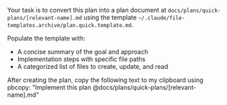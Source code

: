 Your task is to convert this plan into a plan document at `docs/plans/quick-plans/[relevant-name].md` using the template `~/.claude/file-templates.archive/plan.quick.template.md`.

Populate the template with:
- A concise summary of the goal and approach
- Implementation steps with specific file paths
- A categorized list of files to create, update, and read

After creating the plan, copy the following text to my clipboard using pbcopy:
"Implement this plan @docs/plans/quick-plans/[relevant-name].md"